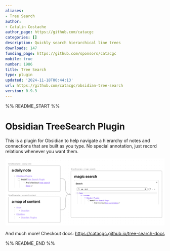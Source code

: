 ```yaml
---
aliases:
- Tree Search
author:
- Catalin Costache
author_page: https://github.com/catacgc
categories: []
description: Quickly search hierarchical line trees
downloads: 147
funding_page: https://github.com/sponsors/catacgc
mobile: true
number: 1986
title: Tree Search
type: plugin
updated: '2024-11-18T00:44:13'
url: https://github.com/catacgc/obsidian-tree-search
version: 0.9.3
---
```


%% README_START %%

# Obsidian TreeSearch Plugin

This is a plugin for Obsidian to help navigate a hierarchy of notes and connections that are built as you type.
No special annotation, just record relations whenever you want them.

![alt text](https://raw.githubusercontent.com/catacgc/obsidian-tree-search/HEAD/image.png)

And much more! Checkout docs: https://catacgc.github.io/tree-search-docs


%% README_END %%